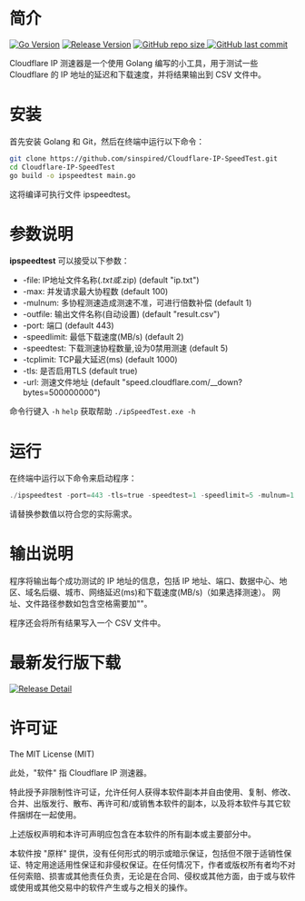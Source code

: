 # 简介
[![Go Version](https://img.shields.io/github/go-mod/go-version/sinspired/Cloudflare-IP-SpeedTest?logo=go&label=Go)](https://github.com/sinspired/Cloudflare-IP-SpeedTest)
[![Release Version](https://img.shields.io/github/v/release/sinspired/Cloudflare-IP-SpeedTest?display_name=tag&logo=github&label=Release)](https://github.com/sinspired/Cloudflare-IP-SpeedTest/releases/latest)
[![GitHub repo size](https://img.shields.io/github/repo-size/sinspired/Cloudflare-IP-SpeedTest?logo=github)
](https://github.com/sinspired/Cloudflare-IP-SpeedTest)
[![GitHub last commit](https://img.shields.io/github/last-commit/sinspired/Cloudflare-IP-SpeedTest?logo=github&label=最后提交：)](ttps://github.com/sinspired/Cloudflare-IP-SpeedTest)

Cloudflare IP 测速器是一个使用 Golang 编写的小工具，用于测试一些 Cloudflare 的 IP 地址的延迟和下载速度，并将结果输出到 CSV 文件中。


# 安装
首先安装 Golang 和 Git，然后在终端中运行以下命令：

```bash
git clone https://github.com/sinspired/Cloudflare-IP-SpeedTest.git
cd Cloudflare-IP-SpeedTest
go build -o ipspeedtest main.go
```
这将编译可执行文件 ipspeedtest。

# 参数说明
**ipspeedtest** 可以接受以下参数：

* -file: IP地址文件名称(*.txt或*.zip) (default "ip.txt")
* -max: 并发请求最大协程数 (default 100)
* -mulnum: 多协程测速造成测速不准，可进行倍数补偿 (default 1)
* -outfile: 输出文件名称(自动设置) (default "result.csv")
* -port: 端口 (default 443)
* -speedlimit: 最低下载速度(MB/s) (default 2)
* -speedtest: 下载测速协程数量,设为0禁用测速 (default 5)
* -tcplimit: TCP最大延迟(ms) (default 1000)
* -tls: 是否启用TLS (default true)
* -url: 测速文件地址 (default "speed.cloudflare.com/__down?bytes=500000000")

命令行键入 `-h` `help` 获取帮助 `./ipSpeedTest.exe -h`

# 运行
在终端中运行以下命令来启动程序：

```powershell
./ipspeedtest -port=443 -tls=true -speedtest=1 -speedlimit=5 -mulnum=1 -url="speed.cloudflare.com/__down?bytes=500000000" -max=100 -tcplimit=1000 -file="ip.txt" -outfile="result.csv"
```
请替换参数值以符合您的实际需求。
# 输出说明
程序将输出每个成功测试的 IP 地址的信息，包括 IP 地址、端口、数据中心、地区、域名后缀、城市、网络延迟(ms)和下载速度(MB/s)（如果选择测速）。
网址、文件路径参数如包含空格需要加""。

程序还会将所有结果写入一个 CSV 文件中。

# 最新发行版下载

[![Release Detail](https://img.shields.io/github/v/release/sinspired/Cloudflare-IP-SpeedTest?sort=date&display_name=release&logo=github&label=Release)](https://github.com/sinspired/Cloudflare-IP-SpeedTest/releases/latest)


# 许可证
The MIT License (MIT)

此处，"软件" 指 Cloudflare IP 测速器。

特此授予非限制性许可证，允许任何人获得本软件副本并自由使用、复制、修改、合并、出版发行、散布、再许可和/或销售本软件的副本，以及将本软件与其它软件捆绑在一起使用。

上述版权声明和本许可声明应包含在本软件的所有副本或主要部分中。

本软件按 "原样" 提供，没有任何形式的明示或暗示保证，包括但不限于适销性保证、特定用途适用性保证和非侵权保证。在任何情况下，作者或版权所有者均不对任何索赔、损害或其他责任负责，无论是在合同、侵权或其他方面，由于或与软件或使用或其他交易中的软件产生或与之相关的操作。
